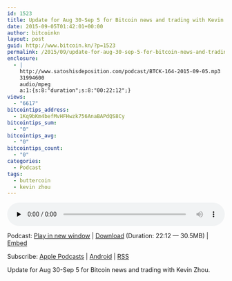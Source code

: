 ```yaml
---
id: 1523
title: Update for Aug 30-Sep 5 for Bitcoin news and trading with Kevin Zhou
date: 2015-09-05T01:42:01+00:00
author: bitcoinkn
layout: post
guid: http://www.bitcoin.kn/?p=1523
permalink: /2015/09/update-for-aug-30-sep-5-for-bitcoin-news-and-trading-with-kevin-zhou/
enclosure:
  - |
    http://www.satoshisdeposition.com/podcast/BTCK-164-2015-09-05.mp3
    31994600
    audio/mpeg
    a:1:{s:8:"duration";s:8:"00:22:12";}
views:
  - "6617"
bitcointips_address:
  - 1Kq9bKm4befMvHFHwzk756AnaBAPdQS8Cy
bitcointips_sum:
  - "0"
bitcointips_avg:
  - "0"
bitcointips_count:
  - "0"
categories:
  - Podcast
tags:
  - buttercoin
  - kevin zhou
---
```

<!--powerpress_player-->

<div class="powerpress_player" id="powerpress_player_5756">
  <audio class="wp-audio-shortcode" id="audio-1523-167" preload="none" style="width: 100%;" controls="controls"><source type="audio/mpeg" src="http://media.blubrry.com/bitcoinruntogold/p/www.satoshisdeposition.com/podcast/BTCK-164-2015-09-05.mp3?_=167" /><a href="http://media.blubrry.com/bitcoinruntogold/p/www.satoshisdeposition.com/podcast/BTCK-164-2015-09-05.mp3">http://media.blubrry.com/bitcoinruntogold/p/www.satoshisdeposition.com/podcast/BTCK-164-2015-09-05.mp3</a></audio>
</div>

<p class="powerpress_links powerpress_links_mp3">
  Podcast: <a href="http://media.blubrry.com/bitcoinruntogold/p/www.satoshisdeposition.com/podcast/BTCK-164-2015-09-05.mp3" class="powerpress_link_pinw" target="_blank" title="Play in new window" onclick="return powerpress_pinw('https://www.bitcoin.kn/?powerpress_pinw=1523-podcast');" rel="nofollow">Play in new window</a> | <a href="http://media.blubrry.com/bitcoinruntogold/s/www.satoshisdeposition.com/podcast/BTCK-164-2015-09-05.mp3" class="powerpress_link_d" title="Download" rel="nofollow" download="BTCK-164-2015-09-05.mp3">Download</a> (Duration: 22:12 &#8212; 30.5MB) | <a href="#" class="powerpress_link_e" title="Embed" onclick="return powerpress_show_embed('1523-podcast');" rel="nofollow">Embed</a>
</p>

<p class="powerpress_embed_box" id="powerpress_embed_1523-podcast" style="display: none;">
  <input id="powerpress_embed_1523-podcast_t" type="text" value="<iframe width=&quot;320&quot; height=&quot;30&quot; src=&quot;https://www.bitcoin.kn/?powerpress_embed=1523-podcast&amp;powerpress_player=mediaelement-audio&quot; frameborder=&quot;0&quot; scrolling=&quot;no&quot;></iframe>" onclick="javascript: this.select();" onfocus="javascript: this.select();" style="width: 70%;" readOnly />
</p>

<p class="powerpress_links powerpress_subscribe_links">
  Subscribe: <a href="https://itunes.apple.com/WebObjects/MZStore.woa/wa/viewPodcast?id=301670981&mt=2&ls=1#episodeGuid=http%3A%2F%2Fwww.bitcoin.kn%2F%3Fp%3D1523" class="powerpress_link_subscribe powerpress_link_subscribe_itunes" title="Subscribe on Apple Podcasts" rel="nofollow">Apple Podcasts</a> | <a href="https://subscribeonandroid.com/www.bitcoin.kn/feed/podcast/" class="powerpress_link_subscribe powerpress_link_subscribe_android" title="Subscribe on Android" rel="nofollow">Android</a> | <a href="https://www.bitcoin.kn/feed/podcast/" class="powerpress_link_subscribe powerpress_link_subscribe_rss" title="Subscribe via RSS" rel="nofollow">RSS</a>
</p>

Update for Aug 30-Sep 5 for Bitcoin news and trading with Kevin Zhou.